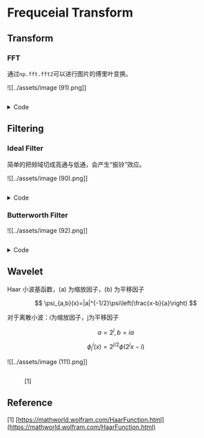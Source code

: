 
# Frequceial Transform

## Transform

### FFT

通过`np.fft.fft2`可以进行图片的傅里叶变换。

![[../assets/image (91).png]]
<figure><img src="../../.gitbook/assets/image (91).png" alt=""><figcaption></figcaption></figure>

<details>

<summary>Code</summary>

```python
import numpy as np
import matplotlib.pyplot as plt
from skimage import data, color

# 使用skimage的案例图片：camera
image = np.clip(color.rgb2gray(data.coffee())*255.0,0,255).astype(np.uint8)

# 图像尺寸
rows, cols = image.shape

# 变换结果
f = np.fft.fft2(image)
fshift = np.fft.fftshift(f)

# 显示原始图像和变换后的图像
fig, axs = plt.subplots(2, 3, figsize=(20, 10))

# 原始图像
axs[0][0].imshow(image, cmap='gray')
axs[0][0].set_title('Original Image')

# 变换后的图像
axs[1][0].imshow(np.log(np.abs(fshift)), cmap='gray')
axs[1][0].set_title('Fourier Transformed Image')

def function_im(m, n):
    N = 256
    x, y = np.meshgrid(np.arange(N), np.arange(N))
    im = np.exp(-2j * np.pi * (m * x / N + n * y / N)).real
    if m == 0 and n == 0:
        im = np.round(im)
    return im

axs[0][1].imshow(function_im(0,1),cmap='gray')
axs[0][1].set_title("(0,1)")
axs[1][1].imshow(function_im(1,0),cmap='gray')
axs[1][1].set_title("(1,0)")
axs[0][2].imshow(function_im(1,1),cmap='gray')
axs[0][2].set_title("(1,1)")
axs[1][2].imshow(function_im(2,3),cmap='gray')
axs[1][2].set_title("(2,3)")

plt.show()

```

</details>

## Filtering

### Ideal Filter

简单的把频域切成高通与低通，会产生“振铃”效应。

![[../assets/image (90).png]]
<figure><img src="../../.gitbook/assets/image (90).png" alt=""><figcaption></figcaption></figure>

<details>

<summary>Code</summary>

```python
from skimage import data
import numpy as np
import matplotlib.pyplot as plt

def freq_trans(image,func=None):
    # Convert the image to the frequency domain
    f = np.fft.fft2(image)
    fshift = np.fft.fftshift(f)
    if func == None: return fshift, image

    # Apply the filter function to the frequency domain
    fshift_filtered = func(fshift)

    # Convert back to the spatial domain
    f_inv = np.fft.ifftshift(fshift_filtered)
    image_filtered = np.fft.ifft2(f_inv)
    return fshift_filtered, image_filtered

def cal_dis(image_shape):
    """Create a high-pass mask."""
    center_width = image_shape[0] // 2
    center_height = image_shape[1] // 2
    x = np.arange(image_shape[0])
    y = np.arange(image_shape[1])
    X, Y = np.meshgrid(x, y)
    distances = np.sqrt((X - center_width)**2 + (Y - center_height)**2)
    return distances

def ideal_high_pass_filter(fshift):
    """High pass filter function."""
    return np.where(cal_dis(fshift.shape)>40, fshift, 0)

def ideal_low_pass_filter(fshift):
    """Low pass filter function."""
    return np.where(cal_dis(fshift.shape)<=40, fshift, 0)

img = data.camera()
f1,m1 = freq_trans(img)
f2,m2 = freq_trans(img, ideal_high_pass_filter)
f3,m3 = freq_trans(img, ideal_low_pass_filter)

plt.subplot(2,3,1)
plt.imshow(m1,cmap='gray')
plt.title("Original Image")
plt.axis('off')
plt.subplot(2,3,2)
plt.imshow(np.real(m2),cmap='gray')
plt.title("High Pass Image")
plt.axis('off')
plt.subplot(2,3,3)
plt.imshow(np.real(m3),cmap='gray')
plt.title("Low Pass Image")
plt.axis('off')
plt.subplot(2,3,4)
plt.imshow(np.log(np.abs(f1)),cmap='gray')
plt.axis('off')
plt.subplot(2,3,5)
plt.imshow(np.log(np.abs(f2)),cmap='gray')
plt.axis('off')
plt.subplot(2,3,6)
plt.imshow(np.log(np.abs(f3)),cmap='gray')
plt.axis('off')
plt.show()
```

</details>

### Butterworth Filter

![[../assets/image (92).png]]
<figure><img src="../../.gitbook/assets/image (92).png" alt=""><figcaption></figcaption></figure>

<details>

<summary>Code</summary>

```python
from skimage import data, filters
import numpy as np
import matplotlib.pyplot as plt

def fft(img):
    f = np.fft.fft2(img)
    return np.fft.fftshift(f)

m1 = data.camera()
f1 = fft(m1)
m2 = filters.butterworth(m1,high_pass=True,cutoff_frequency_ratio=0.04)
f2 = fft(m2)
m3 = filters.butterworth(m1,high_pass=False,cutoff_frequency_ratio=0.04)
f3 = fft(m3)

plt.subplot(2,3,1)
plt.imshow(m1,cmap='gray',vmax=255,vmin=0)
plt.title("Original Image")
plt.axis('off')
plt.subplot(2,3,2)
plt.imshow(m2,cmap='gray',vmax=255,vmin=0) # type: ignore
plt.title("High Pass Image")
plt.axis('off')
plt.subplot(2,3,3)
plt.imshow(m3,cmap='gray') # type: ignore
plt.title("Low Pass Image")
plt.axis('off')
plt.subplot(2,3,4)
plt.imshow(np.log(np.abs(f1)),cmap='gray')
plt.axis('off')
plt.subplot(2,3,5)
plt.imshow(np.log(np.abs(f2)),cmap='gray')
plt.axis('off')
plt.subplot(2,3,6)
plt.imshow(np.log(np.abs(f3)),cmap='gray')
plt.axis('off')
plt.tight_layout()
plt.show()
```

</details>

## Wavelet

Haar 小波基函数，(a) 为缩放因子，(b) 为平移因子

$$
\psi_{a,b}(x)=|a|^{-1/2}\psi\left(\frac{x-b}{a}\right)
$$

对于离散小波：i为缩放因子，j为平移因子

$$
a=2^j, b=ia
$$

$$
\phi_j^{i}(x)=2^{j/2}\phi(2^j x-i)
$$

![[../assets/image (111).png]]
<figure><img src="../../.gitbook/assets/image (111).png" alt=""><figcaption><p>[1]</p></figcaption></figure>

## Reference

\[1] [https://mathworld.wolfram.com/HaarFunction.html](https://mathworld.wolfram.com/HaarFunction.html)
